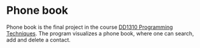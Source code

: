 # Phone book

Phone book is the final project in the course [DD1310 Programming Techniques](https://www.kth.se/student/kurser/kurs/DD1310).
The program visualizes a phone book, where one can search, add and delete a contact.




